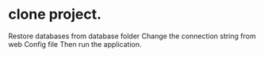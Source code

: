 # clone project.

Restore databases from database folder 
Change the connection string from web Config file
Then run the application.
